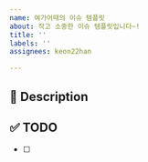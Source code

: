 ```yaml
---
name: 여가어때의 이슈 템플릿
about: 작고 소중한 이슈 템플릿입니다~!
title: ''
labels: ''
assignees: keon22han

---
```


## 🚀 Description

## ✅ TODO
- [ ]
